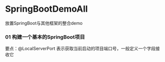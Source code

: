 # SpringBootDemoAll
放置SpringBoot与其他框架的整合demo

### 01 构建一个基本的SpringBoot项目
要点：@LocalServerPort 表示获取当前启动的项目端口号，一般定义一个字段接收它
